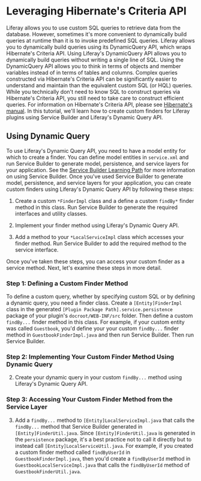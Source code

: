 # Leveraging Hibernate's Criteria API

Liferay allows you to use custom SQL queries to retrieve data from the database.
However, sometimes it's more convenient to dynamically build queries at runtime
than it is to invoke predefined SQL queries. Liferay allows you to dynamically
build queries using its DynamicQuery API, which wraps Hibernate's Criteria API.
Using Liferay's DynamicQuery API allows you to dynamically build queries without
writing a single line of SQL. Using the DynamicQuery API allows you to think in
terms of objects and member variables instead of in terms of tables and columns.
Complex queries constructed via Hibernate's Criteria API can be significantly
easier to understand and maintain than the equivalent custom SQL (or HQL)
queries. While you technically don't need to know SQL to construct queries via
Hibernate's Criteria API, you still need to take care to construct efficient
queries. For information on Hibernate's Criteria API, please see [Hibernate's manual](http://docs.jboss.org/hibernate/orm/4.3/manual/en-US/html_single/#querycriteria).
In this tutorial, we'll learn how to create custom finders for Liferay plugins
using Service Builder and Liferay's Dynamic Query API.

## Using Dynamic Query

To use Liferay's Dynamic Query API, you need to have a model entity for which to
create a finder. You can define model entities in `service.xml` and run Service
Builder to generate model, persistence, and service layers for your application.
See the [Service Builder Learning Path](www.liferay.com) for more information on
using Service Builder. Once you've used Service Builder to generate model,
persistence, and service layers for your application, you can create custom
finders using Liferay's Dynamic Query API by following these steps:

1. Create a custom `*FinderImpl` class and a define a custom `findBy*` finder
   method in this class. Run Service Builder to generate the required interfaces
   and utility classes.

2. Implement your finder method using Liferay's Dynamic Query API.

3. Add a method to your `*LocalServiceImpl` class which accesses your finder
   method. Run Service Builder to add the required method to the service
   interface.

Once you've taken these steps, you can access your custom finder as a service
method. Next, let's examine these steps in more detail.

### Step 1: Defining a Custom Finder Method

To define a custom query, whether by specifying custom SQL or by defining a dynamic query, you need a finder class. Create a `[Entity]FinderImpl` class in the generated `[Plugin Package Path].service.persistence` package of your plugin's `docroot/WEB-INF/src` folder. Then define a custom `findBy...` finder
method in this class. For example, if your custom
entity was called `Guestbook`, you'd define your your custom `findBy...` finder
method in `GuestbookFinderImpl.java` and then run Service Builder. Then run
Service Builder. 

### Step 2: Implementing Your Custom Finder Method Using Dynamic Query

2. Create your dynamic query in your custom `findBy...` method using Liferay's
   Dynamic Query API.

### Step 3: Accessing Your Custom Finder Method from the Service Layer

3. Add a `findBy...` method to `[Entity]LocalServiceImpl.java` that calls the
   `findBy...` method that Service Builder generated in
   `[Entity]FinderUtil.java`. Since `[Entity]FinderUtil.java` is generated in
   the `persistence` package, it's a best practice not to call it directly but
   to instead call `[Entity]LocalServiceUtil.java`. For example, if you created
   a custom finder method called `findByUserId` in `GuestbookFinderImpl.java`,
   then you'd create a `findByUserId` method in `GuestbookLocalServiceImpl.java`
   that calls the `findByUserId` method of `GuestbookFinderUtil.java`.


